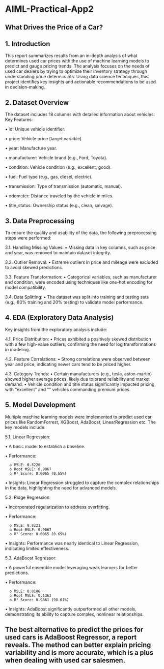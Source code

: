 # AIML-Practical-App2
## What Drives the Price of a Car?

## 1.	Introduction
This report summarizes results from an in-depth analysis of what determines used car prices with the use of machine learning models to predict and gauge pricing trends. The analysis focuses on the needs of used car dealers by trying to optimize their inventory strategy through understanding price determinants. Using data science techniques, this project identifies key insights and actionable recommendations to be used in decision-making.

## 2.	Dataset Overview
The dataset includes 18 columns with detailed information about vehicles:
Key Features:

•	id: Unique vehicle identifier.

•	price: Vehicle price (target variable).

•	year: Manufacture year.

•	manufacturer: Vehicle brand (e.g., Ford, Toyota).

•	condition: Vehicle condition (e.g., excellent, good).

•	fuel: Fuel type (e.g., gas, diesel, electric).

•	transmission: Type of transmission (automatic, manual).

•	odometer: Distance traveled by the vehicle in miles.

•	title_status: Ownership status (e.g., clean, salvage).

## 3.	Data Preprocessing

To ensure the quality and usability of the data, the following preprocessing steps were performed:

3.1.	Handling Missing Values:
•	Missing data in key columns, such as price and year, was removed to maintain dataset integrity.

3.2.	Outlier Removal:
•	Extreme outliers in price and mileage were excluded to avoid skewed predictions.

3.3.	Feature Transformation:
•	Categorical variables, such as manufacturer and condition, were encoded using techniques like one-hot encoding for model compatibility.

3.4.	Data Splitting:
•	The dataset was split into training and testing sets (e.g., 80% training and 20% testing) to validate model performance.

## 4.	EDA (Exploratory Data Analysis)
Key insights from the exploratory analysis include:

4.1.	Price Distribution:
•	Prices exhibited a positively skewed distribution with a few high-value outliers, confirming the need for log transformations in modeling.

4.2.	Feature Correlations:
•	Strong correlations were observed between year and price, indicating newer cars tend to be priced higher.

4.3.	Category Trends:
•	Certain manufacturers (e.g., tesla,	aston-martin) showed higher average prices, likely due to brand reliability and market demand.
•	Vehicle condition and title status significantly impacted pricing, with "excellent" and "" vehicles commanding premium prices.

## 5.	Model Development
Multiple machine learning models were implemented to predict used car prices like RandomForrest, XGBoost, AdaBoost, LinearRegression etc. The key models include:

5.1.	Linear Regression:

•	A basic model to establish a baseline.

•	Performance:
  
      o	MSLE: 0.8220
      o	Root MSLE: 0.9067
      o	R² Score: 0.0065 (0.65%)

•	Insights: Linear Regression struggled to capture the complex relationships in the data, highlighting the need for advanced models.

5.2.	Ridge Regression:

•	Incorporated regularization to address overfitting.

•	Performance:

      o	MSLE: 0.8221
      o	Root MSLE: 0.9067
      o	R² Score: 0.0065 (0.65%)
      
•	Insights: Performance was nearly identical to Linear Regression, indicating limited effectiveness.

5.3.	AdaBoost Regressor:

•	A powerful ensemble model leveraging weak learners for better predictions.

•	Performance:

      o	MSLE: 0.0186
      o	Root MSLE: 0.1363
      o	R² Score: 0.9861 (98.61%)

•	Insights: AdaBoost significantly outperformed all other models, demonstrating its ability to capture complex, nonlinear relationships.

## The best alternative to predict the prices for used cars is AdaBoost Regressor, a report reveals. The method can better explain pricing variability and is more accurate, which is a plus when dealing with used car salesmen.

